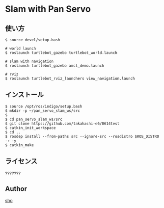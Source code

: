 Slam with Pan Servo
====


## 使い方

`$ source devel/setup.bash`  

`# world launch`  
`$ roslaunch turtlebot_gazebo turtlebot_world.launch`

`# slam with navigation`  
`$ roslaunch turtlebot_gazebo amcl_demo.launch`

`# rviz`  
`$ roslaunch turtlebot_rviz_launchers view_navigation.launch`


## インストール

`$ source /opt/ros/indigo/setup.bash`  
`$ mkdir -p ~/pan_servo_slam_ws/src`  
`$ `  
`$ cd pan_servo_slam_ws/src`  
`$ git clone https://github.com/takahashi-e6/0614test`  
`$ catkin_init_workspace`  
`$ cd ..`  
`$ rosdep install --from-paths src --ignore-src --rosdistro $ROS_DISTRO -r -y`  
`$ catkin_make`  

## ライセンス

???????

## Author

[sho](https://github.com/takahashi-e6)
